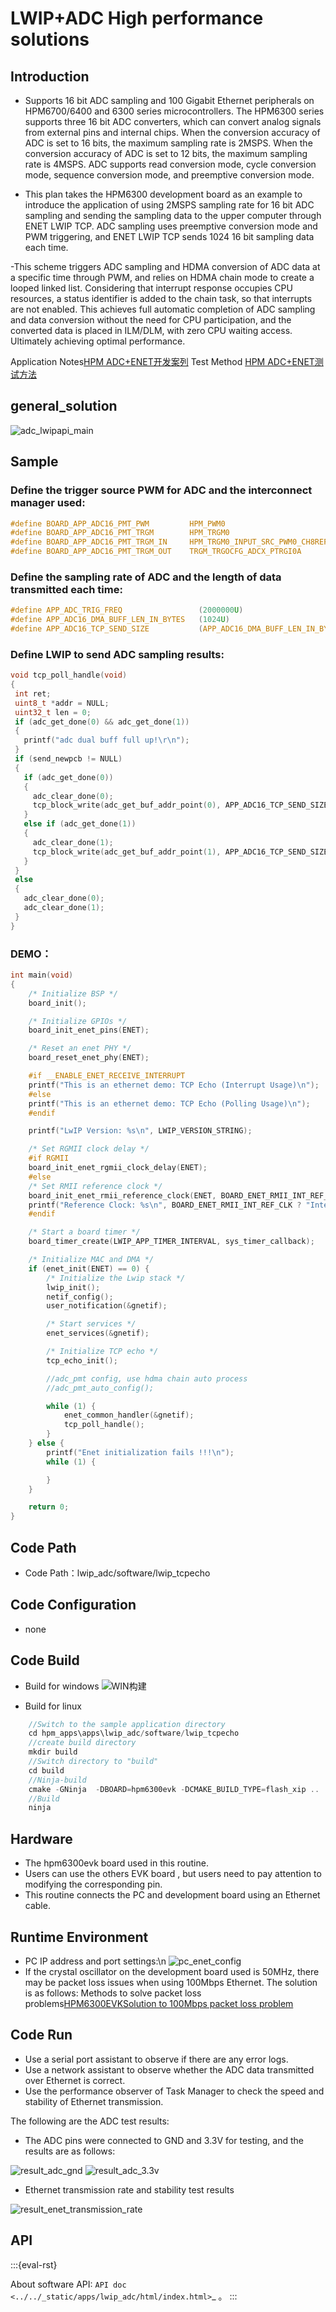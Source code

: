 # LWIP+ADC High performance solutions


## Introduction

- Supports 16 bit ADC sampling and 100 Gigabit Ethernet peripherals on HPM6700/6400 and 6300 series microcontrollers. The HPM6300 series supports three 16 bit ADC converters, which can convert analog signals from external pins and internal chips. When the conversion accuracy of ADC is set to 16 bits, the maximum sampling rate is 2MSPS. When the conversion accuracy of ADC is set to 12 bits, the maximum sampling rate is 4MSPS. ADC supports read conversion mode, cycle conversion mode, sequence conversion mode, and preemptive conversion mode.

- This plan takes the HPM6300 development board as an example to introduce the application of using 2MSPS sampling rate for 16 bit ADC sampling and sending the sampling data to the upper computer through ENET LWIP TCP. ADC sampling uses preemptive conversion mode and PWM triggering, and ENET LWIP TCP sends 1024 16 bit sampling data each time.

-This scheme triggers ADC sampling and HDMA conversion of ADC data at a specific time through PWM, and relies on HDMA chain mode to create a looped linked list. Considering that interrupt response occupies CPU resources, a status identifier is added to the chain task, so that interrupts are not enabled. This achieves full automatic completion of ADC sampling and data conversion without the need for CPU participation, and the converted data is placed in ILM/DLM, with zero CPU waiting access. Ultimately achieving optimal performance.

Application Notes[HPM ADC+ENET开发案列](doc/HPM_ADC+ENET开发案例_V1.1.pdf)
Test Method [HPM ADC+ENET测试方法](doc/HPM_ADC_LWIP测试方法.pdf)

## general_solution

![adc_lwipapi_main](doc/api/assets/ADC_LWIPAPI_main.png)

## Sample

### Define the trigger source PWM for ADC and the interconnect manager used:

```c
#define BOARD_APP_ADC16_PMT_PWM         HPM_PWM0
#define BOARD_APP_ADC16_PMT_TRGM        HPM_TRGM0
#define BOARD_APP_ADC16_PMT_TRGM_IN     HPM_TRGM0_INPUT_SRC_PWM0_CH8REF
#define BOARD_APP_ADC16_PMT_TRGM_OUT    TRGM_TRGOCFG_ADCX_PTRGI0A
```

### Define the sampling rate of ADC and the length of data transmitted each time:
```c
#define APP_ADC_TRIG_FREQ                 (2000000U)
#define APP_ADC16_DMA_BUFF_LEN_IN_BYTES   (1024U)
#define APP_ADC16_TCP_SEND_SIZE           (APP_ADC16_DMA_BUFF_LEN_IN_BYTES*sizeof(uint16_t))

```

### Define LWIP to send ADC sampling results:
```c
void tcp_poll_handle(void)
{
 int ret;
 uint8_t *addr = NULL;
 uint32_t len = 0;
 if (adc_get_done(0) && adc_get_done(1))
 {
   printf("adc dual buff full up!\r\n");
 }
 if (send_newpcb != NULL)
 {
   if (adc_get_done(0))
   {
     adc_clear_done(0);
     tcp_block_write(adc_get_buf_addr_point(0), APP_ADC16_TCP_SEND_SIZE);
   }
   else if (adc_get_done(1))
   {
     adc_clear_done(1);
     tcp_block_write(adc_get_buf_addr_point(1), APP_ADC16_TCP_SEND_SIZE);
   }
 }
 else
 {
   adc_clear_done(0);
   adc_clear_done(1);
 }
}
```

### DEMO：
```c
int main(void)
{
    /* Initialize BSP */
    board_init();

    /* Initialize GPIOs */
    board_init_enet_pins(ENET);

    /* Reset an enet PHY */
    board_reset_enet_phy(ENET);

    #if __ENABLE_ENET_RECEIVE_INTERRUPT
    printf("This is an ethernet demo: TCP Echo (Interrupt Usage)\n");
    #else
    printf("This is an ethernet demo: TCP Echo (Polling Usage)\n");
    #endif

    printf("LwIP Version: %s\n", LWIP_VERSION_STRING);

    /* Set RGMII clock delay */
    #if RGMII
    board_init_enet_rgmii_clock_delay(ENET);
    #else
    /* Set RMII reference clock */
    board_init_enet_rmii_reference_clock(ENET, BOARD_ENET_RMII_INT_REF_CLK);
    printf("Reference Clock: %s\n", BOARD_ENET_RMII_INT_REF_CLK ? "Internal Clock" : "External Clock");
    #endif

    /* Start a board timer */
    board_timer_create(LWIP_APP_TIMER_INTERVAL, sys_timer_callback);

    /* Initialize MAC and DMA */
    if (enet_init(ENET) == 0) {
        /* Initialize the Lwip stack */
        lwip_init();
        netif_config();
        user_notification(&gnetif);

        /* Start services */
        enet_services(&gnetif);

        /* Initialize TCP echo */
        tcp_echo_init();

        //adc_pmt config, use hdma chain auto process
        //adc_pmt_auto_config();

        while (1) {
            enet_common_handler(&gnetif);
            tcp_poll_handle();
        }
    } else {
        printf("Enet initialization fails !!!\n");
        while (1) {

        }
    }

    return 0;
}
```


## Code Path

- Code Path：lwip_adc/software/lwip_tcpecho


## Code Configuration

- none

## Code Build
- Build for windows
![WIN构建](doc/api/assets/windows_lwip_adc_build.png)


- Build for linux
```c
    //Switch to the sample application directory
    cd hpm_apps\apps\lwip_adc/software/lwip_tcpecho
    //create build directory
    mkdir build
    //Switch directory to "build"
    cd build
    //Ninja-build
    cmake -GNinja  -DBOARD=hpm6300evk -DCMAKE_BUILD_TYPE=flash_xip ..
    //Build
    ninja
  ```

## Hardware
- The hpm6300evk board used in this routine.
- Users can use the others EVK board , but users need to pay attention to modifying the corresponding pin.
- This routine connects the PC and development board using an Ethernet cable.

## Runtime Environment
- PC IP address and port settings:\n
![pc_enet_config](doc/api/assets/enet_config.png)
- If the crystal oscillator on the development board used is 50MHz, there may be packet loss issues when using 100Mbps Ethernet. The solution is as follows:
Methods to solve packet loss problems[HPM6300EVKSolution to 100Mbps packet loss problem](doc/HPM6300EVK百兆丢包问题解决办法.pdf)

## Code Run

- Use a serial port assistant to observe if there are any error logs.
- Use a network assistant to observe whether the ADC data transmitted over Ethernet is correct.
- Use the performance observer of Task Manager to check the speed and stability of Ethernet transmission.

The following are the ADC test results:
- The ADC pins were connected to GND and 3.3V for testing, and the results are as follows:

![result_adc_gnd](doc/api/assets/result_adc_gnd.png)
![result_adc_3.3v](doc/api/assets/result_adc_3.3V.png)

- Ethernet transmission rate and stability test results

![result_enet_transmission_rate](doc/api/assets/result_enet_transmission_rate.png)

## API

:::{eval-rst}

About software API: `API doc <../../_static/apps/lwip_adc/html/index.html>`_ 。
:::